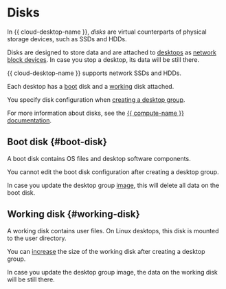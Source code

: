 # Disks

In {{ cloud-desktop-name }}, _disks_ are virtual counterparts of physical storage devices, such as SSDs and HDDs.

Disks are designed to store data and are attached to [desktops](desktops-and-groups.md) as [network block devices](https://en.wikipedia.org/wiki/Network_block_device). In case you stop a desktop, its data will be still there.

{{ cloud-desktop-name }} supports network SSDs and HDDs.

Each desktop has a [boot](#boot-disk) disk and a [working](#working-disk) disk attached.

You specify disk configuration when [creating a desktop group](../operations/desktop-groups/create.md).

For more information about disks, see the [{{ compute-name }} documentation](../../compute/concepts/disk.md).

## Boot disk {#boot-disk}

A boot disk contains OS files and desktop software components.

You cannot edit the boot disk configuration after creating a desktop group.

In case you update the desktop group [image](images.md), this will delete all data on the boot disk.

## Working disk {#working-disk}

A working disk contains user files. On Linux desktops, this disk is mounted to the user directory.

You can [increase](../operations/desktop-groups/update.md) the size of the working disk after creating a desktop group.

In case you update the desktop group image, the data on the working disk will be still there.
